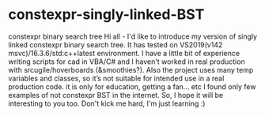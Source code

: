 # constexpr-singly-linked-BST
constexpr binary search tree
Hi all - I'd like to introduce my version of singly linked constexpr binary search tree. It has tested on VS2019(v142 msvc)/16.3.6/std:c++latest
environment.
I have a little bit of experience writing scripts for cad in VBA/C# and I haven't worked in real production with srcugile/hoverboards (&smoothies?).
Also the project uses many temp variables and classes, so it’s not suitable for intended use in a real production code.
it is only for education, getting a fan... etc
I found only few examples of not constexpr BST in the internet. So, I hope it will be interesting to you too. Don't kick me hard, I'm just learning :)
